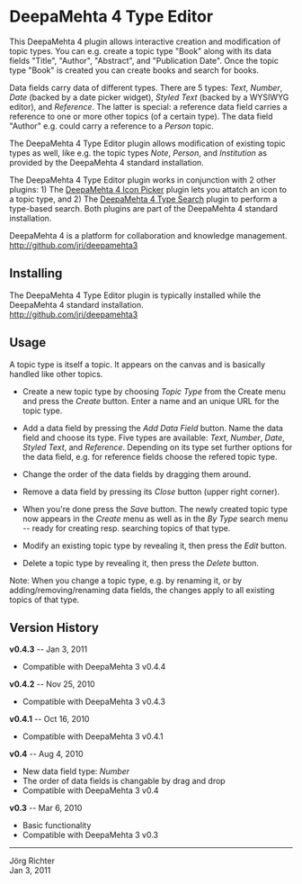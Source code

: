 
DeepaMehta 4 Type Editor
========================

This DeepaMehta 4 plugin allows interactive creation and modification of topic types. You can e.g. create a topic type "Book" along with its data fields "Title", "Author", "Abstract", and "Publication Date". Once the topic type "Book" is created you can create books and search for books.

Data fields carry data of different types. There are 5 types: *Text*, *Number*, *Date* (backed by a date picker widget), *Styled Text* (backed by a WYSIWYG editor), and *Reference*. The latter is special: a reference data field carries a reference to one or more other topics (of a certain type). The data field "Author" e.g. could carry a reference to a *Person* topic.

The DeepaMehta 4 Type Editor plugin allows modification of existing topic types as well, like e.g. the topic types *Note*, *Person*, and *Institution* as provided by the DeepaMehta 4 standard installation.

The DeepaMehta 4 Type Editor plugin works in conjunction with 2 other plugins: 1) The [DeepaMehta 4 Icon Picker](http://github.com/jri/deepamehta3-iconpicker) plugin lets you attatch an icon to a topic type, and 2) The [DeepaMehta 4 Type Search](http://github.com/jri/deepamehta3-typesearch) plugin to perform a type-based search. Both plugins are part of the DeepaMehta 4 standard installation.

DeepaMehta 4 is a platform for collaboration and knowledge management.  
<http://github.com/jri/deepamehta3>


Installing
----------

The DeepaMehta 4 Type Editor plugin is typically installed while the DeepaMehta 4 standard installation.  
<http://github.com/jri/deepamehta3>


Usage
-----

A topic type is itself a topic. It appears on the canvas and is basically handled like other topics.

*   Create a new topic type by choosing *Topic Type* from the Create menu and press the *Create* button.
    Enter a name and an unique URL for the topic type.

*   Add a data field by pressing the *Add Data Field* button. Name the data field and choose its type.
    Five types are available: *Text*, *Number*, *Date*, *Styled Text*, and *Reference*.
    Depending on its type set further options for the data field, e.g. for reference fields
    choose the refered topic type.

*   Change the order of the data fields by dragging them around.

*   Remove a data field by pressing its *Close* button (upper right corner).

*   When you're done press the *Save* button. The newly created topic type now appears in the *Create* menu
    as well as in the *By Type* search menu -- ready for creating resp. searching topics of that type.

*   Modify an existing topic type by revealing it, then press the *Edit* button.

*   Delete a topic type by revealing it, then press the *Delete* button.

Note: When you change a topic type, e.g. by renaming it, or by adding/removing/renaming data fields, the changes apply to all existing topics of that type.


Version History
---------------

**v0.4.3** -- Jan 3, 2011

* Compatible with DeepaMehta 3 v0.4.4

**v0.4.2** -- Nov 25, 2010

* Compatible with DeepaMehta 3 v0.4.3

**v0.4.1** -- Oct 16, 2010

* Compatible with DeepaMehta 3 v0.4.1

**v0.4** -- Aug 4, 2010

* New data field type: *Number*
* The order of data fields is changable by drag and drop
* Compatible with DeepaMehta 3 v0.4

**v0.3** -- Mar 6, 2010

* Basic functionality
* Compatible with DeepaMehta 3 v0.3


------------
Jörg Richter  
Jan 3, 2011
